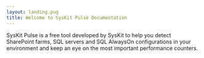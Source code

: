 ```yaml
---
layout: landing.pug
title: Welcome to SysKit Pulse Documentation 
---
```


SysKit Pulse is a free tool developed by SysKit to help you detect SharePoint farms, SQL servers and SQL AlwaysOn configurations in your environment and keep an eye on the most important performance counters.
